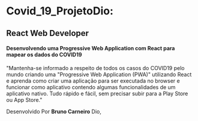 # Covid_19_ProjetoDio:

## React Web Developer

 #### **Desenvolvendo uma Progressive Web Application com React para mapear os dados do COVID19**  
 
"Mantenha-se informado a respeito de todos os casos do COVID19 pelo mundo criando uma "Progressive Web Application (PWA)" utilizando React e aprenda como criar uma aplicação para ser executada no browser e funcionar como aplicativo contendo algumas funcionalidades de um aplicativo nativo. Tudo rápido e fácil, sem precisar subir para a Play Store ou App Store."

Desenvolvido Por **Bruno Carneiro** Dio,
